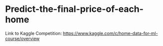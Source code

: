 # Predict-the-final-price-of-each-home
Link to Kaggle Competition: https://www.kaggle.com/c/home-data-for-ml-course/overview
